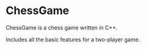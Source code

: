 # ChessGame
ChessGame is a chess game written in C++.

Includes all the basic features for a two-player game.
